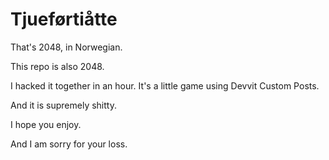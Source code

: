 # Tjueførtiåtte

That's 2048, in Norwegian.

This repo is also 2048.

I hacked it together in an hour. It's a little game using Devvit Custom Posts.

And it is supremely shitty.

I hope you enjoy.

And I am sorry for your loss.
